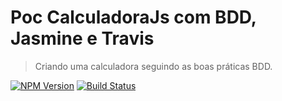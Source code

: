 # Poc CalculadoraJs com BDD, Jasmine e Travis

> Criando uma calculadora seguindo as boas práticas BDD.

[![NPM Version][npm-image]][npm-url]
[![Build Status][travis-image]][travis-url]


<!-- Markdown link & images -->

[npm-image]: https://img.shields.io/npm/v/datadog-metrics.svg?style=flat-square
[npm-url]: https://npmjs.org/package/datadog-metrics
[travis-image]: https://img.shields.io/travis/dbader/node-datadog-metrics/master.svg?style=flat-square
[travis-url]: https://travis-ci.com/martins86/poc-calculadora-js
